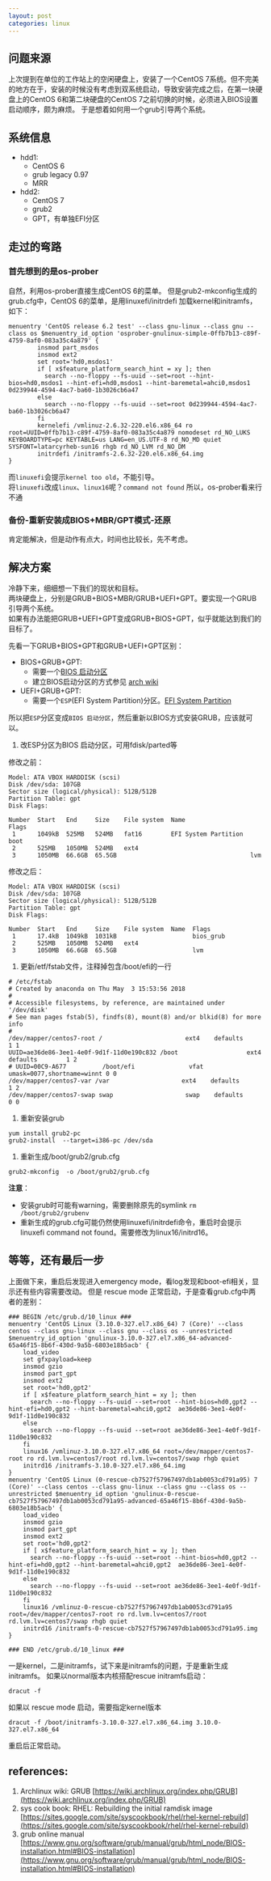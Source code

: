 ```yaml
---
layout: post
categories: linux
---
```


## 问题来源
上次提到在单位的工作站上的空闲硬盘上，安装了一个CentOS 7系统。但不完美的地方在于，安装的时候没有考虑到双系统启动，导致安装完成之后，在第一块硬盘上的CentOS 6和第二块硬盘的CentOS 7之前切换的时候，必须进入BIOS设置启动顺序，颇为麻烦。
于是想着如何用一个grub引导两个系统。

## 系统信息
- hdd1:
    - CentOS 6
    - grub legacy 0.97
    - MRR
- hdd2:
    - CentOS 7
    - grub2
    - GPT，有单独EFI分区

## 走过的弯路
### 首先想到的是os-prober
自然，利用os-prober直接生成CentOS 6的菜单。
但是grub2-mkconfig生成的grub.cfg中，CentOS 6的菜单，是用linuxefi/initrdefi 加载kernel和initramfs，如下：

```
menuentry 'CentOS release 6.2 test' --class gnu-linux --class gnu --class os $menuentry_id_option 'osprober-gnulinux-simple-0ffb7b13-c89f-4759-8af0-083a35c4a879' {
        insmod part_msdos
        insmod ext2
        set root='hd0,msdos1'
        if [ x$feature_platform_search_hint = xy ]; then
          search --no-floppy --fs-uuid --set=root --hint-bios=hd0,msdos1 --hint-efi=hd0,msdos1 --hint-baremetal=ahci0,msdos1  0d239944-4594-4ac7-ba60-1b3026cb6a47
        else
          search --no-floppy --fs-uuid --set=root 0d239944-4594-4ac7-ba60-1b3026cb6a47
        fi
        kernelefi /vmlinuz-2.6.32-220.el6.x86_64 ro root=UUID=0ffb7b13-c89f-4759-8af0-083a35c4a879 nomodeset rd_NO_LUKS KEYBOARDTYPE=pc KEYTABLE=us LANG=en_US.UTF-8 rd_NO_MD quiet SYSFONT=latarcyrheb-sun16 rhgb rd_NO_LVM rd_NO_DM
        initrdefi /initramfs-2.6.32-220.el6.x86_64.img
}

```

而`linuxefi`会提示`kernel too old`，不能引导。  
将`linuxefi`改成`linux`、`linux16`呢？`command not found`
所以，os-prober看来行不通

### 备份-重新安装成BIOS+MBR/GPT模式-还原
肯定能解决，但是动作有点大，时间也比较长，先不考虑。

## 解决方案
冷静下来，细细想一下我们的现状和目标。  
两块硬盘上，分别是GRUB+BIOS+MBR/GRUB+UEFI+GPT。要实现一个GRUB引导两个系统。  
如果有办法能把GRUB+UEFI+GPT变成GRUB+BIOS+GPT，似乎就能达到我们的目标了。

先看一下GRUB+BIOS+GPT和GRUB+UEFI+GPT区别：
- BIOS+GRUB+GPT:
    - 需要一个[BIOS 启动分区](https://www.gnu.org/software/grub/manual/grub/html_node/BIOS-installation.html#BIOS-installation)
    - 建立BIOS启动分区的方式参见 [arch wiki](https://wiki.archlinux.org/index.php/GRUB#GUID_Partition_Table_.28GPT.29_specific_instructions)
- UEFI+GRUB+GPT:
    - 需要一个`ESP`(EFI System Partition)分区。[EFI System Partition](https://wiki.archlinux.org/index.php/GRUB#Check_for_an_EFI_System_Partition)

所以把`ESP`分区变成`BIOS 启动分区`，然后重新以BIOS方式安装GRUB，应该就可以。

1. 改ESP分区为BIOS 启动分区，可用fdisk/parted等

修改之前：
```
Model: ATA VBOX HARDDISK (scsi)
Disk /dev/sda: 107GB
Sector size (logical/physical): 512B/512B
Partition Table: gpt
Disk Flags: 

Number  Start   End     Size    File system  Name                  Flags
 1      1049kB  525MB   524MB   fat16        EFI System Partition  boot
 2      525MB   1050MB  524MB   ext4
 3      1050MB  66.6GB  65.5GB                                     lvm
```

修改之后：
```
Model: ATA VBOX HARDDISK (scsi)
Disk /dev/sda: 107GB
Sector size (logical/physical): 512B/512B
Partition Table: gpt
Disk Flags: 

Number  Start   End     Size    File system  Name  Flags
 1      17.4kB  1049kB  1031kB                     bios_grub
 2      525MB   1050MB  524MB   ext4
 3      1050MB  66.6GB  65.5GB                     lvm
```

1. 更新/etf/fstab文件，注释掉包含/boot/efi的一行
```
# /etc/fstab
# Created by anaconda on Thu May  3 15:53:56 2018
#
# Accessible filesystems, by reference, are maintained under '/dev/disk'
# See man pages fstab(5), findfs(8), mount(8) and/or blkid(8) for more info
#
/dev/mapper/centos7-root /                       ext4    defaults        1 1
UUID=ae36de86-3ee1-4e0f-9d1f-11d0e190c832 /boot                   ext4    defaults        1 2
# UUID=00C9-A677          /boot/efi               vfat    umask=0077,shortname=winnt 0 0
/dev/mapper/centos7-var /var                    ext4    defaults        1 2
/dev/mapper/centos7-swap swap                    swap    defaults        0 0
```

1. 重新安装grub
```
yum install grub2-pc
grub2-install  --target=i386-pc /dev/sda
```

1. 重新生成/boot/grub2/grub.cfg
```
grub2-mkconfig  -o /boot/grub2/grub.cfg
```
**注意**：
- 安装grub时可能有warning，需要删除原先的symlink `rm /boot/grub2/grubenv`
- 重新生成的grub.cfg可能仍然使用linuxefi/initrdefi命令，重启时会提示linuxefi command not found。需要修改为linux16/initrd16。

## 等等，还有最后一步
上面做下来，重启后发现进入emergency mode，看log发现和boot-efi相关，显示还有些内容需要改动。
但是 rescue mode 正常启动，于是查看grub.cfg中两者的差别：
```
### BEGIN /etc/grub.d/10_linux ###
menuentry 'CentOS Linux (3.10.0-327.el7.x86_64) 7 (Core)' --class centos --class gnu-linux --class gnu --class os --unrestricted $menuentry_id_option 'gnulinux-3.10.0-327.el7.x86_64-advanced-65a46f15-8b6f-430d-9a5b-6803e18b5acb' {
	load_video
	set gfxpayload=keep
	insmod gzio
	insmod part_gpt
	insmod ext2
	set root='hd0,gpt2'
	if [ x$feature_platform_search_hint = xy ]; then
	  search --no-floppy --fs-uuid --set=root --hint-bios=hd0,gpt2 --hint-efi=hd0,gpt2 --hint-baremetal=ahci0,gpt2  ae36de86-3ee1-4e0f-9d1f-11d0e190c832
	else
	  search --no-floppy --fs-uuid --set=root ae36de86-3ee1-4e0f-9d1f-11d0e190c832
	fi
	linux16 /vmlinuz-3.10.0-327.el7.x86_64 root=/dev/mapper/centos7-root ro rd.lvm.lv=centos7/root rd.lvm.lv=centos7/swap rhgb quiet 
	initrd16 /initramfs-3.10.0-327.el7.x86_64.img
}
menuentry 'CentOS Linux (0-rescue-cb7527f57967497db1ab0053cd791a95) 7 (Core)' --class centos --class gnu-linux --class gnu --class os --unrestricted $menuentry_id_option 'gnulinux-0-rescue-cb7527f57967497db1ab0053cd791a95-advanced-65a46f15-8b6f-430d-9a5b-6803e18b5acb' {
	load_video
	insmod gzio
	insmod part_gpt
	insmod ext2
	set root='hd0,gpt2'
	if [ x$feature_platform_search_hint = xy ]; then
	  search --no-floppy --fs-uuid --set=root --hint-bios=hd0,gpt2 --hint-efi=hd0,gpt2 --hint-baremetal=ahci0,gpt2  ae36de86-3ee1-4e0f-9d1f-11d0e190c832
	else
	  search --no-floppy --fs-uuid --set=root ae36de86-3ee1-4e0f-9d1f-11d0e190c832
	fi
	linux16 /vmlinuz-0-rescue-cb7527f57967497db1ab0053cd791a95 root=/dev/mapper/centos7-root ro rd.lvm.lv=centos7/root rd.lvm.lv=centos7/swap rhgb quiet 
	initrd16 /initramfs-0-rescue-cb7527f57967497db1ab0053cd791a95.img
}

### END /etc/grub.d/10_linux ###
```

一是kernel，二是initramfs，试下来是initramfs的问题，于是重新生成initramfs。
如果以normal版本内核搭配rescue initramfs启动：
```
dracut -f
```
如果以 rescue mode 启动，需要指定kernel版本
```
dracut -f /boot/initramfs-3.10.0-327.el7.x86_64.img 3.10.0-327.el7.x86_64

```
重启后正常启动。


## references:
1. Archlinux wiki: GRUB
[https://wiki.archlinux.org/index.php/GRUB](https://wiki.archlinux.org/index.php/GRUB)
1. sys cook book: RHEL: Rebuilding the initial ramdisk image
[https://sites.google.com/site/syscookbook/rhel/rhel-kernel-rebuild](https://sites.google.com/site/syscookbook/rhel/rhel-kernel-rebuild)
1. grub online manual
[https://www.gnu.org/software/grub/manual/grub/html_node/BIOS-installation.html#BIOS-installation](https://www.gnu.org/software/grub/manual/grub/html_node/BIOS-installation.html#BIOS-installation)
